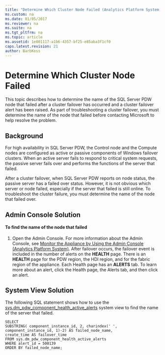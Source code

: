 ```yaml
---
title: "Determine Which Cluster Node Failed (Analytics Platform System)"
ms.custom: na
ms.date: 01/05/2017
ms.reviewer: na
ms.suite: na
ms.tgt_pltfrm: na
ms.topic: article
ms.assetid: 1e001117-a1b6-4357-bf25-e85aba3f1cf0
caps.latest.revision: 21
author: BarbKess
---
```

# Determine Which Cluster Node Failed
This topic describes how to determine the name of the SQL Server PDW node that failed after a cluster failover has occurred and a cluster failover alert has been raised. As part of troubleshooting a cluster failover, you must determine the name of the node that failed before contacting Microsoft to help resolve the problem.  
  
## <a name="Background"></a>Background  
For high availability in SQL Server PDW, the Control node and the Compute nodes are configured as active or passive components of Windows failover clusters. When an active server fails to respond to critical system requests, the passive server fails over and performs the functions of the server that failed.  
  
After a cluster failover, when SQL Server PDW reports on node status, the passive server has a failed over status. However, it is not obvious which server or node failed, especially if the server that failed is still online. To troubleshoot the cluster failure, you must determine the name of the node that failed over.  
  
## <a name="AdminConsoleSolution"></a>Admin Console Solution  
  
#### To find the name of the node that failed  
  
1.  Open the Admin Console. For more information about the Admin Console, see [Monitor the Appliance by Using the Admin Console &#40;Analytics Platform System&#41;](monitor-the-appliance-by-using-the-admin-console.md). After failover occurs, the failover event is included in the number of alerts on the **HEALTH** page. There is an **HEALTH** page for the PDW region, the HDI region, and for the fabric region of the appliance. Each Health page has an **ALERTS** tab. To learn more about an alert, click the Health page, the Alerts tab, and then click an alert.  
  
## <a name="SystemView"></a>System View Solution  
The following SQL statement shows how to use the [sys.dm_pdw_component_health_active_alerts](./relational-databases/system-dynamic-management-views/sys-dm-pdw-component-health-active-alerts-transact-sql.md) system view to find the name of the server that failed.  
  
```  
SELECT  
SUBSTRING( component_instance_id, 2, charindex(' ', component_instance_id, 1)-2) AS failed_node_name,  
create_time AS failover_time  
FROM sys.dm_pdw_component_health_active_alerts  
WHERE alert_id = 500139  
ORDER BY failed_node_name;  
```  
  
